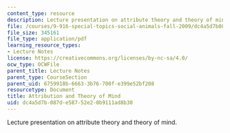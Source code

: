 ```yaml
---
content_type: resource
description: Lecture presentation on attribute theory and theory of mind.
file: /courses/9-916-special-topics-social-animals-fall-2009/dc4a5d7b087de58752e20b9111ad8b30_MIT9_916F09_lec06.pdf
file_size: 345161
file_type: application/pdf
learning_resource_types:
- Lecture Notes
license: https://creativecommons.org/licenses/by-nc-sa/4.0/
ocw_type: OCWFile
parent_title: Lecture Notes
parent_type: CourseSection
parent_uid: 6759918b-6663-3b76-700f-e399e52bf208
resourcetype: Document
title: Attribution and Theory of Mind
uid: dc4a5d7b-087d-e587-52e2-0b9111ad8b30
---
```

Lecture presentation on attribute theory and theory of mind.